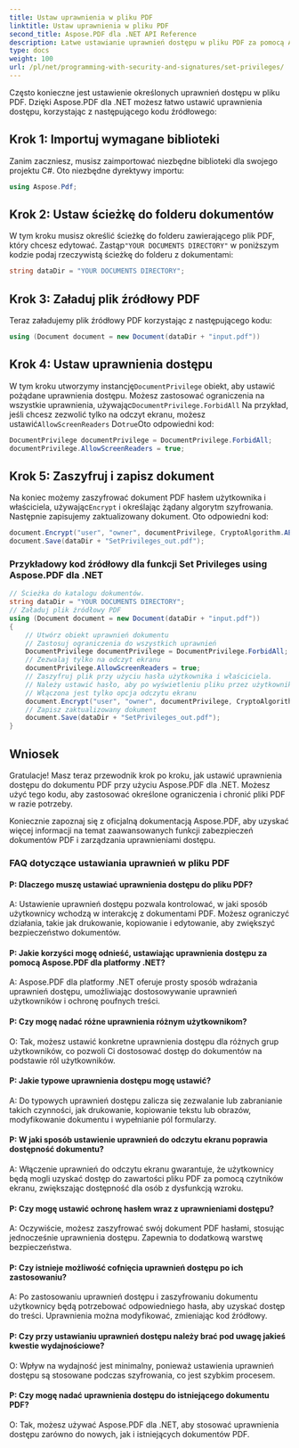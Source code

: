```yaml
---
title: Ustaw uprawnienia w pliku PDF
linktitle: Ustaw uprawnienia w pliku PDF
second_title: Aspose.PDF dla .NET API Reference
description: Łatwe ustawianie uprawnień dostępu w pliku PDF za pomocą Aspose.PDF dla platformy .NET.
type: docs
weight: 100
url: /pl/net/programming-with-security-and-signatures/set-privileges/
---
```

Często konieczne jest ustawienie określonych uprawnień dostępu w pliku PDF. Dzięki Aspose.PDF dla .NET możesz łatwo ustawić uprawnienia dostępu, korzystając z następującego kodu źródłowego:

## Krok 1: Importuj wymagane biblioteki

Zanim zaczniesz, musisz zaimportować niezbędne biblioteki dla swojego projektu C#. Oto niezbędne dyrektywy importu:

```csharp
using Aspose.Pdf;
```

## Krok 2: Ustaw ścieżkę do folderu dokumentów

 W tym kroku musisz określić ścieżkę do folderu zawierającego plik PDF, który chcesz edytować. Zastąp`"YOUR DOCUMENTS DIRECTORY"` w poniższym kodzie podaj rzeczywistą ścieżkę do folderu z dokumentami:

```csharp
string dataDir = "YOUR DOCUMENTS DIRECTORY";
```

## Krok 3: Załaduj plik źródłowy PDF

Teraz załadujemy plik źródłowy PDF korzystając z następującego kodu:

```csharp
using (Document document = new Document(dataDir + "input.pdf"))
```

## Krok 4: Ustaw uprawnienia dostępu

 W tym kroku utworzymy instancję`DocumentPrivilege` obiekt, aby ustawić pożądane uprawnienia dostępu. Możesz zastosować ograniczenia na wszystkie uprawnienia, używając`DocumentPrivilege.ForbidAll` Na przykład, jeśli chcesz zezwolić tylko na odczyt ekranu, możesz ustawić`AllowScreenReaders` Do`true`Oto odpowiedni kod:

```csharp
DocumentPrivilege documentPrivilege = DocumentPrivilege.ForbidAll;
documentPrivilege.AllowScreenReaders = true;
```

## Krok 5: Zaszyfruj i zapisz dokument

 Na koniec możemy zaszyfrować dokument PDF hasłem użytkownika i właściciela, używając`Encrypt` i określając żądany algorytm szyfrowania. Następnie zapisujemy zaktualizowany dokument. Oto odpowiedni kod:

```csharp
document.Encrypt("user", "owner", documentPrivilege, CryptoAlgorithm.AESx128, false);
document.Save(dataDir + "SetPrivileges_out.pdf");
```

### Przykładowy kod źródłowy dla funkcji Set Privileges using Aspose.PDF dla .NET 
```csharp
// Ścieżka do katalogu dokumentów.
string dataDir = "YOUR DOCUMENTS DIRECTORY";
// Załaduj plik źródłowy PDF
using (Document document = new Document(dataDir + "input.pdf"))
{
	// Utwórz obiekt uprawnień dokumentu
	// Zastosuj ograniczenia do wszystkich uprawnień
	DocumentPrivilege documentPrivilege = DocumentPrivilege.ForbidAll;
	// Zezwalaj tylko na odczyt ekranu
	documentPrivilege.AllowScreenReaders = true;
	// Zaszyfruj plik przy użyciu hasła użytkownika i właściciela.
	// Należy ustawić hasło, aby po wyświetleniu pliku przez użytkownika z hasłem użytkownika,
	// Włączona jest tylko opcja odczytu ekranu
	document.Encrypt("user", "owner", documentPrivilege, CryptoAlgorithm.AESx128, false);
	// Zapisz zaktualizowany dokument
	document.Save(dataDir + "SetPrivileges_out.pdf");
}
```

## Wniosek

Gratulacje! Masz teraz przewodnik krok po kroku, jak ustawić uprawnienia dostępu do dokumentu PDF przy użyciu Aspose.PDF dla .NET. Możesz użyć tego kodu, aby zastosować określone ograniczenia i chronić pliki PDF w razie potrzeby.

Koniecznie zapoznaj się z oficjalną dokumentacją Aspose.PDF, aby uzyskać więcej informacji na temat zaawansowanych funkcji zabezpieczeń dokumentów PDF i zarządzania uprawnieniami dostępu.

### FAQ dotyczące ustawiania uprawnień w pliku PDF

#### P: Dlaczego muszę ustawiać uprawnienia dostępu do pliku PDF?

A: Ustawienie uprawnień dostępu pozwala kontrolować, w jaki sposób użytkownicy wchodzą w interakcję z dokumentami PDF. Możesz ograniczyć działania, takie jak drukowanie, kopiowanie i edytowanie, aby zwiększyć bezpieczeństwo dokumentów.

#### P: Jakie korzyści mogę odnieść, ustawiając uprawnienia dostępu za pomocą Aspose.PDF dla platformy .NET?

A: Aspose.PDF dla platformy .NET oferuje prosty sposób wdrażania uprawnień dostępu, umożliwiając dostosowywanie uprawnień użytkowników i ochronę poufnych treści.

#### P: Czy mogę nadać różne uprawnienia różnym użytkownikom?

O: Tak, możesz ustawić konkretne uprawnienia dostępu dla różnych grup użytkowników, co pozwoli Ci dostosować dostęp do dokumentów na podstawie ról użytkowników.

#### P: Jakie typowe uprawnienia dostępu mogę ustawić?

A: Do typowych uprawnień dostępu zalicza się zezwalanie lub zabranianie takich czynności, jak drukowanie, kopiowanie tekstu lub obrazów, modyfikowanie dokumentu i wypełnianie pól formularzy.

#### P: W jaki sposób ustawienie uprawnień do odczytu ekranu poprawia dostępność dokumentu?

A: Włączenie uprawnień do odczytu ekranu gwarantuje, że użytkownicy będą mogli uzyskać dostęp do zawartości pliku PDF za pomocą czytników ekranu, zwiększając dostępność dla osób z dysfunkcją wzroku.

#### P: Czy mogę ustawić ochronę hasłem wraz z uprawnieniami dostępu?

A: Oczywiście, możesz zaszyfrować swój dokument PDF hasłami, stosując jednocześnie uprawnienia dostępu. Zapewnia to dodatkową warstwę bezpieczeństwa.

#### P: Czy istnieje możliwość cofnięcia uprawnień dostępu po ich zastosowaniu?

A: Po zastosowaniu uprawnień dostępu i zaszyfrowaniu dokumentu użytkownicy będą potrzebować odpowiedniego hasła, aby uzyskać dostęp do treści. Uprawnienia można modyfikować, zmieniając kod źródłowy.

#### P: Czy przy ustawianiu uprawnień dostępu należy brać pod uwagę jakieś kwestie wydajnościowe?

O: Wpływ na wydajność jest minimalny, ponieważ ustawienia uprawnień dostępu są stosowane podczas szyfrowania, co jest szybkim procesem.

#### P: Czy mogę nadać uprawnienia dostępu do istniejącego dokumentu PDF?

O: Tak, możesz używać Aspose.PDF dla .NET, aby stosować uprawnienia dostępu zarówno do nowych, jak i istniejących dokumentów PDF.